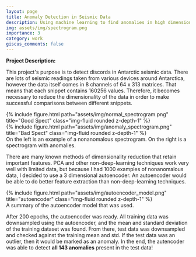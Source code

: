 ```yaml
---
layout: page
title: Anomaly Detection in Seismic Data
description: Using machine learning to find anomalies in high dimensional data.
img: assets/img/spectrogram.png
importance: 3
category: work
giscus_comments: false
---
```


**Project Description:**

This project's purpose is to detect discords in Antarctic seismic data. There are lots of seismic readings taken from various devices around Antarctica, however the data itself comes in 8 channels of 64 x 313 matrices. That means that each snippet contains 160256 values. Therefore, it becomes necessary to reduce the dimensionality of the data in order to make successful comparisons between different snippets. 

<div class="row justify-content-sm-center">
    <div class="col-sm-6 mt-3 mt-md-0">
        {% include figure.html path="assets/img/normal_spectrogram.png" title="Good Spect" class="img-fluid rounded z-depth-1" %}
    </div>
    <div class="col-sm-6 mt-3 mt-md-0">
        {% include figure.html path="assets/img/anomaly_spectrogram.png" title="Bad Spect" class="img-fluid rounded z-depth-1" %}
    </div>
</div>
<div class="caption">
    On the left is an example of a nonanomalous spectrogram. On the right is a spectrogram with anomalies.
</div>

There are many known methods of dimensionality reduction that retain important features. PCA and other non-deep-learning techniques work very well with limited data, but because I had 1000 examples of nonanomalous data, I decided to use a 3 dimensional autoencoder. An autoencoder would be able to do better feature extraction than non-deep-learning techniques. 

<div class="row">
    <div class="col-sm text-center">
        {% include figure.html path="assets/img/autoencoder_model.png" title="autoencoder" class="img-fluid rounded z-depth-1" %}
    </div>
</div>
<div class="caption">
    A summary of the autoencoder model that was used. 
</div>

After 200 epochs, the autoencoder was ready. All training data was downsampled using the autoencoder, and the mean and standard deviation of the training dataset was found. From there, test data was downsampled and checked against the training mean and std. If the test data was an outlier, then it would be marked as an anomaly. In the end, the autencoder was able to detect **all 143 anomalies** present in the test data!
